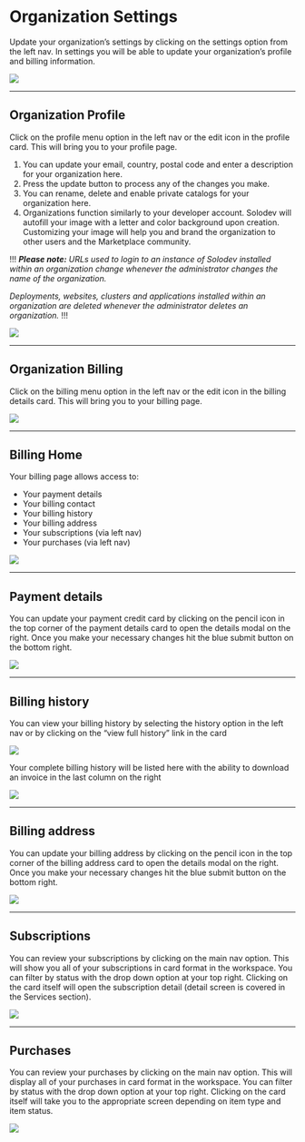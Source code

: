 # Organization Settings


Update your organization’s settings by clicking on the settings option from the left nav. In settings you will be able to update your organization’s profile and billing information.

<a href="3-org-dashboard-lg.jpg" target="_blank"><img src="3-org-dashboard.jpg" style=" margin: auto; display: block"></a>

---

## Organization Profile

Click on the profile menu option in the left nav or the edit icon in the profile card. This will bring you to your profile page. 


1. You can update your email, country, postal code and enter a description for your organization here.
2. Press the update button to process any of the changes you make.
3. You can rename, delete and enable private catalogs for your organization here.
4. Organizations function similarly to your developer account. Solodev will autofill your image with a letter and color background upon creation. Customizing your image will help you and brand the organization to other users and the Marketplace community.

!!!
***Please note:** URLs used to login to an instance of Solodev installed within an organization change whenever the administrator changes the name of the organization.* 

*Deployments, websites, clusters and applications installed within an organization are deleted whenever the administrator deletes an organization.*
!!!

<a href="3-org-dashboard-lg.jpg" target="_blank"><img src="3-org-dashboard.jpg" style=" margin: auto; display: block"></a>

---

## Organization Billing

Click on the billing menu option in the left nav or the edit icon in the billing details card. This will bring you to your billing page. 

<a href="3-org-settings-billing-access-lg.jpg" target="_blank"><img src="3-org-settings-billing-access.jpg" style=" margin: auto; display: block"></a>

---

## Billing Home

Your billing page allows access to:

- Your payment details
- Your billing contact
- Your billing history
- Your billing address
- Your subscriptions (via left nav)
- Your purchases (via left nav)

<a href="3-org-settings-billing-home-lg.jpg" target="_blank"><img src="3-org-settings-billing-home.jpg" style=" margin: auto; display: block"></a>



---

## Payment details

You can update your payment credit card by clicking on the pencil icon in the top corner of the payment details card to open the details modal on the right. Once you make your necessary changes hit the blue submit button on the bottom right.	

<a href="3-org-settings-billing-payment-details-lg.jpg" target="_blank"><img src="3-org-settings-billing-payment-details.jpg" style=" margin: auto; display: block"></a>

---

## Billing history

You can view your billing history by selecting the history option in the left nav or by clicking on the “view full history” link in the card

<a href="3-org-settings-billing-history-access-lg.jpg" target="_blank"><img src="3-org-settings-billing-history-access.jpg" style=" margin: auto; display: block"></a>

Your complete billing history will be listed here with the ability to download an invoice in the last column on the right

<a href="3-org-settings-billing-history-lg.jpg" target="_blank"><img src="3-org-settings-billing-history.jpg" style=" margin: auto; display: block"></a>

---

## Billing address

You can update your billing address by clicking on the pencil icon in the top corner of the billing address card to open the details modal on the right. Once you make your necessary changes hit the blue submit button on the bottom right.
	
<a href="3-org-settings-billing-address-lg.jpg" target="_blank"><img src="3-org-settings-billing-address.jpg" style=" margin: auto; display: block"></a>

---

## Subscriptions

You can review your subscriptions by clicking on the main nav option. This will show you all of your subscriptions in card format in the workspace. You can filter by status with the drop down option at your top right. Clicking on the card itself will open the subscription detail (detail screen is covered in the Services section).

<a href="3-org-settings-billing-subscriptions-lg.jpg" target="_blank"><img src="3-org-settings-billing-subscriptions.jpg" style=" margin: auto; display: block"></a>
	
---

## Purchases

You can review your purchases by clicking on the main nav option. This will display all of your purchases in card format in the workspace. You can filter by status with the drop down option at your top right. Clicking on the card itself will take you to the appropriate screen depending on item type and item status.
	
<a href="3-org-settings-billing-purchases-lg.jpg" target="_blank"><img src="3-org-settings-billing-purchases.jpg" style=" margin: auto; display: block"></a>








